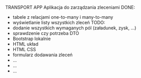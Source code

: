TRANSPORT APP
Aplikacja do zarządzania zleceniami
DONE:
- tabele z relacjami one-to-many i many-to-many
- wyświetlanie listy wszystkich zleceń
TODO:
- dodanie wszystkich wymaganych pól (załadunek, zysk, ...)
- sprawdzenie czy potrzeba DTO
- Bootstrap lokalnie
- HTML układ
- HTML CSS
- formularz dodawania zleceń
- ...
- ...
- ...
